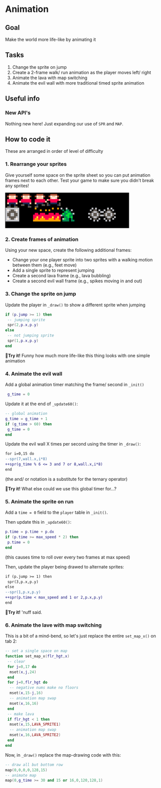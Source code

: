 # Animation
## Goal
Make the world more life-like by animating it
## Tasks
1. Change the sprite on jump
2. Create a 2-frame walk/ run animation as the player moves left/ right
3. Animate the lava with map switching
4. Animate the evil wall with more traditional timed sprite animation
## Useful info
### New API's
Nothing new here! Just expanding our use of `SPR` and `MAP`.
## How to code it
These are arranged in order of level of difficulty

### 1. Rearrange your sprites
Give yourself some space on the sprite sheet so you can put animation frames next to each other. Test your game to make sure you didn't break any sprites!

<img src="./assets/spritespace.png" width="400"/>

### 2. Create frames of animation
Using your new space, create the following additional frames:
- Change your one player sprite into two sprites with a walking motion between them (e.g., feet move)
- Add a single sprite to represent jumping
- Create a second lava frame (e.g., lava bubbling)
- Create a second evil wall frame (e.g., spikes moving in and out)

### 3. Change the sprite on jump
Update the player in `_draw()` to show a different sprite when jumping
```lua
if (p.jump >= 1) then
 -- jumping sprite
 spr(2,p.x,p.y)
else
 -- not jumping sprite
 spr(1,p.x,p.y)
end
```

🏃**Try it!** Funny how much more life-like this thing looks with one simple animation

### 4. Animate the evil wall
Add a global animation timer matching the frame/ second in `_init()`
```lua
 g_time = 0
```

Update it at the end of `_update60()`:
```lua
-- global animation
g_time = g_time + 1
if (g_time > 60) then
 g_time = 0
end
```

Update the evil wall X times per second using the timer in `_draw()`:
```diff
for i=0,15 do
--spr(7,wall.x,i*8)
++spr(g_time % 6 <= 3 and 7 or 8,wall.x,i*8)
end
```
(the and/ or notation is a substitute for the ternary operator)

🏃**Try it!** What else could we use this global timer for...?

### 5. Animate the sprite on run
Add a `time = 0` field to the `player` table in `_init()`.

Then update this in `_update60()`:
```lua
p.time = p.time + p.dx
if (p.time >= max_speed * 2) then
 p.time = 0
end
```
(this causes time to roll over every two frames at max speed)

Then, update the player being drawed to alternate sprites:
```diff
if (p.jump >= 1) then
 spr(3,p.x,p.y)
else
--spr(1,p.x,p.y)
++spr(p.time < max_speed and 1 or 2,p.x,p.y)
end
```

🏃**Try it!** 'nuff said.

### 6. Animate the lave with map switching
This is a bit of a mind-bend, so let's just replace the entire `set_map_x()` on tab 2:
```lua
-- set a single space on map
function set_map_x(flr_hgt,x)
 -- clear
 for j=0,17 do
  mset(x,j,24)
 end
 for j=0,flr_hgt do
  -- negative nums make no floors
  mset(x,15-j,16)
  -- animation map swap
  mset(x,16,16)
 end
 -- make lava
 if flr_hgt < 1 then
  mset(x,15,LAVA_SPRITE1)
  -- animation map swap
  mset(x,16,LAVA_SPRITE2)
 end
end
```

Now, in `_draw()` replace the map-drawing code with this:
```lua
-- draw all but bottom row
map(0,0,0,0,128,15)
-- animate map
map(0,g_time >= 30 and 15 or 16,0,120,128,1)
```
